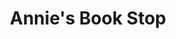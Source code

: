 ---
title: "Annie's Book Stop"
url: /nashua/annies-book-stop-daniel-webster-highway/
shop: books
---